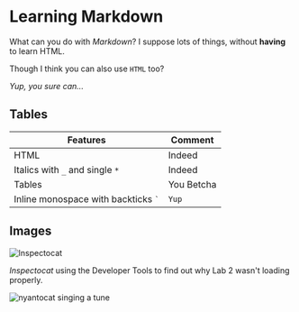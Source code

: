 # Learning Markdown

What can you do with _Markdown_? I suppose lots of things, without **having** to learn HTML.

Though I think you can also use <code>HTML</code> too?

*Yup, you sure can...*

## Tables

| Features                                       | Comment     |
|------------------------------------------------|-------------|
| HTML                                           | Indeed      |
| Italics with `_` and single `*`                | Indeed      |
| Tables                                         | You Betcha  |
| Inline monospace with backticks <code>`</code> | `Yup`       |

## Images

![Inspectocat](https://octodex.github.com/images/inspectocat.jpg)

_Inspectocat_ using the Developer Tools to find out why Lab 2 wasn't loading properly.

![nyantocat singing a tune](https://octodex.github.com/images/nyantocat.gif)
